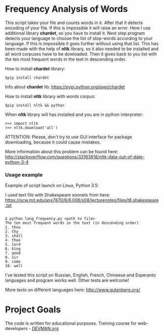 # Frequency Analysis of Words

This script takes your file and counts words in it. After that it detects encoding of your file. If this is impossible it will raise an error. Here I use additional library **chardet**, so you have to install it. Next step program detects your language to choose the list of stop-words according to your language. If this is impossible it goes further without using that list. This has been made with the help of  **nltk** library, so it also needed to be installed and all word corpuses have to be dowloaded.
Then it gives back to you list with the ten most frequent words in the text in descending order. 

How to install **chardet** library:

```#!bash
$pip install chardet

```
Info about **chardet** lib:
https://pypi.python.org/pypi/chardet

How to install **nltk** library with words corpus:

```#!bash
$pip install nltk && python

```
When **nltk** library will has installed and you are in python interpreter:

```
>>> import nltk
>>> nltk.download('all')

```
ATTENTION: Please, don't try to use GUI interface for package downloading, because it could cause mistakes.

More information about this problem can be found here:
http://stackoverflow.com/questions/33183618/nltk-data-out-of-date-python-3-4

### Usage example

Example of script launch on Linux, Python 3.5:

I used text file with Shakespeare sonnets from here:
https://ocw.mit.edu/ans7870/6/6.006/s08/lecturenotes/files/t8.shakespeare.txt

```#!bash

$ python lang_frequency.py <path to file>
The ten most frequent words in the text (in descending order)
1. thou
2. thy
3. shall
4. thee
5. lord
6. king
7. good
8. sir
9. come
10. well

```
I've tested this script on Russian, English, French, Chineese and Esperanto languages and program works well.
Other tests are welcome!

More texts on different languages here:
http://www.gutenberg.org/

# Project Goals

The code is written for educational purposes. Training course for web-developers - [DEVMAN.org](https://devman.org)

